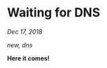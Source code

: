 # Waiting for DNS

*Dec 17, 2018*

*new, dns*

**Here it comes!**
<!--stackedit_data:
eyJoaXN0b3J5IjpbLTEzODI2NzM0ODMsMTk4MTQ1Nzk5XX0=
-->